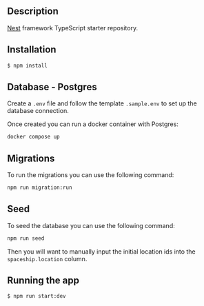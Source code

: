 ## Description

[Nest](https://github.com/nestjs/nest) framework TypeScript starter repository.

## Installation

```bash
$ npm install
```
## Database - Postgres
Create a `.env` file and follow the template `.sample.env` to set up the database connection.

Once created you can run a docker container with Postgres:
```bash
docker compose up
```

## Migrations
To run the migrations you can use the following command:
```bash
npm run migration:run
```

## Seed
To seed the database you can use the following command:
```bash
npm run seed
```

Then you will want to manually input the initial location ids into the `spaceship.location` column.

## Running the app
```bash
$ npm run start:dev
```
